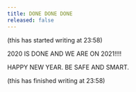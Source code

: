 ```yaml
---
title: DONE DONE DONE
released: false
---
```

(this has started writing at 23:58)

2020 IS DONE AND WE ARE ON 2021!!!!

HAPPY NEW YEAR. BE SAFE AND SMART.

(this has finished writing at 23:58)
